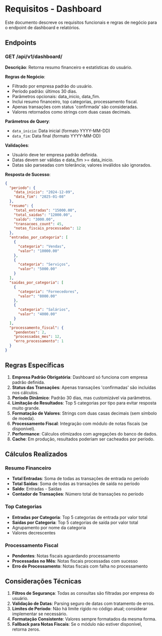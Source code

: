 # Requisitos - Dashboard

Este documento descreve os requisitos funcionais e regras de negócio para o endpoint de dashboard e relatórios.

## Endpoints

### GET /api/v1/dashboard/
**Descrição**: Retorna resumo financeiro e estatísticas do usuário.

**Regras de Negócio**:
- Filtrado por empresa padrão do usuário.
- Período padrão: últimos 30 dias.
- Parâmetros opcionais: data_inicio, data_fim.
- Inclui resumo financeiro, top categorias, processamento fiscal.
- Apenas transações com status 'confirmada' são consideradas.
 - Valores retornados como strings com duas casas decimais.

**Parâmetros de Query**:
- `data_inicio`: Data inicial (formato YYYY-MM-DD)
- `data_fim`: Data final (formato YYYY-MM-DD)

**Validações**:
- Usuário deve ter empresa padrão definida.
- Datas devem ser válidas e data_fim >= data_inicio.
 - Datas são parseadas com tolerância; valores inválidos são ignorados.

**Resposta de Sucesso**:
```json
{
  "periodo": {
    "data_inicio": "2024-12-09",
    "data_fim": "2025-01-08"
  },
  "resumo": {
    "total_entradas": "15000.00",
    "total_saidas": "12000.00",
    "saldo": "3000.00",
    "transacoes_count": 45,
    "notas_fiscais_processadas": 12
  },
  "entradas_por_categoria": [
    {
      "categoria": "Vendas",
      "valor": "10000.00"
    },
    {
      "categoria": "Serviços",
      "valor": "5000.00"
    }
  ],
  "saidas_por_categoria": [
    {
      "categoria": "Fornecedores",
      "valor": "8000.00"
    },
    {
      "categoria": "Salários",
      "valor": "4000.00"
    }
  ],
  "processamento_fiscal": {
    "pendentes": 2,
    "processadas_mes": 12,
    "erro_processamento": 1
  }
}
```

## Regras Específicas

1. **Empresa Padrão Obrigatória**: Dashboard só funciona com empresa padrão definida.
2. **Status das Transações**: Apenas transações 'confirmadas' são incluídas nos cálculos.
3. **Período Dinâmico**: Padrão 30 dias, mas customizável via parâmetros.
4. **Limitação de Resultados**: Top 5 categorias por tipo para evitar resposta muito grande.
5. **Formatação de Valores**: Strings com duas casas decimais (sem símbolo de moeda).
6. **Processamento Fiscal**: Integração com módulo de notas fiscais (se disponível).
7. **Performance**: Cálculos otimizados com agregações do banco de dados.
8. **Cache**: Em produção, resultados poderiam ser cacheados por período.

## Cálculos Realizados

### Resumo Financeiro
- **Total Entradas**: Soma de todas as transações de entrada no período
- **Total Saídas**: Soma de todas as transações de saída no período
- **Saldo**: Entradas - Saídas
- **Contador de Transações**: Número total de transações no período

### Top Categorias
- **Entradas por Categoria**: Top 5 categorias de entrada por valor total
- **Saídas por Categoria**: Top 5 categorias de saída por valor total
- Agrupamento por nome da categoria
- Valores decrescentes

### Processamento Fiscal
- **Pendentes**: Notas fiscais aguardando processamento
- **Processadas no Mês**: Notas fiscais processadas com sucesso
- **Erro de Processamento**: Notas fiscais com falha no processamento

## Considerações Técnicas

1. **Filtros de Segurança**: Todas as consultas são filtradas por empresa do usuário.
2. **Validação de Datas**: Parsing seguro de datas com tratamento de erros.
3. **Limites de Período**: Não há limite rígido no código atual; considerar implementar se necessário.
4. **Formatação Consistente**: Valores sempre formatados da mesma forma.
5. **Fallback para Notas Fiscais**: Se o módulo não estiver disponível, retorna zeros.
